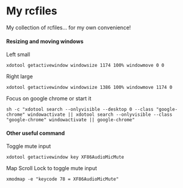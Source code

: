 # My rcfiles

My collection of rcfiles... for my own convenience!


#### Resizing and moving windows

Left small

    xdotool getactivewindow windowsize 1174 100% windowmove 0 0

Right large

    xdotool getactivewindow windowsize 1386 100% windowmove 1174 0

Focus on google chrome or start it

    sh -c "xdotool search --onlyvisible --desktop 0 --class "google-chrome" windowactivate || xdotool search --onlyvisible --class "google-chrome" windowactivate || google-chrome"

#### Other useful command

Toggle mute input

    xdotool getactivewindow key XF86AudioMicMute

Map Scroll Lock to toggle mute input

    xmodmap -e "keycode 78 = XF86AudioMicMute"
